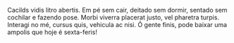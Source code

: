 Cacilds vidis litro abertis.  Em pé sem cair, deitado sem dormir, sentado sem cochilar e fazendo pose. Morbi viverra placerat justo, vel pharetra turpis. Interagi no mé, cursus quis, vehicula ac nisi. Ô gente finis, pode baixar uma ampolis que hoje é sexta-feris!
